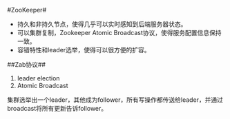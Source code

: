 #ZooKeeper#
- 持久和非持久节点，使得几乎可以实时感知到后端服务器状态。
- 可以集群复制，Zookeeper Atomic Broadcast协议，使得服务配置信息保持一致。
- 容错特性和leader选举，使得可以很方便的扩容。

##Zab协议##
1. leader election
2. Atomic Broadcast

集群选举出一个leader，其他成为follower，所有写操作都传送给leader，并通过broadcast将所有更新告诉follower。